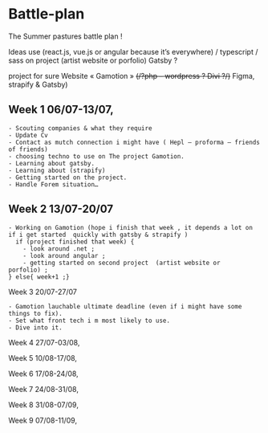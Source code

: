 # Battle-plan

The Summer pastures battle plan !

Ideas use (react.js, vue.js or angular because it’s everywhere) / typescript / sass  on project (artist website or porfolio) Gatsby ? 

project for sure Website « Gamotion » ~~(/?php – wordpress ? Divi ?/)~~ Figma, strapify & Gatsby)



## Week 1 06/07-13/07,

    - Scouting companies & what they require
    - Update Cv
    - Contact as mutch connection i might have ( Hepl – proforma – friends of friends)
    - choosing techno to use on The project Gamotion.
    - Learning about gatsby. 
    - Learning about (strapify) 
    - Getting started on the project.
    - Handle Forem situation…
      

## Week 2 13/07-20/07
    - Working on Gamotion (hope i finish that week , it depends a lot on if i get started  quickly with gatsby & strapify ) 
      if (project finished that week) {
        - look around .net ;
        - look around angular ;
        - getting started on second project  (artist website or porfolio) ;
	} else{ week+1 ;}
      
Week 3 20/07-27/07

    - Gamotion lauchable ultimate deadline (even if i might have some things to fix).
    - Set what front tech i m most likely to use. 
    - Dive into it. 
      
Week 4 27/07-03/08,
 
Week 5 10/08-17/08,
 
Week 6 17/08-24/08,
 
Week 7 24/08-31/08,
 
Week 8 31/08-07/09,
 
Week 9 07/08-11/09,
 
